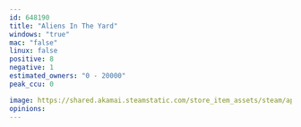 ```yaml
---
id: 648190
title: "Aliens In The Yard"
windows: "true"
mac: "false"
linux: false
positive: 8
negative: 1
estimated_owners: "0 - 20000"
peak_ccu: 0

image: https://shared.akamai.steamstatic.com/store_item_assets/steam/apps/648190/header.jpg?t=1648125350
opinions:
---
```


